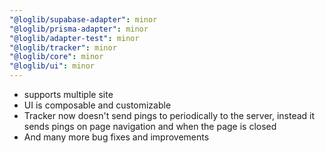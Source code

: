 ```yaml
---
"@loglib/supabase-adapter": minor
"@loglib/prisma-adapter": minor
"@loglib/adapter-test": minor
"@loglib/tracker": minor
"@loglib/core": minor
"@loglib/ui": minor
---
```


- supports multiple site
- UI is composable and customizable
- Tracker now doesn't send pings to periodically to the server, instead it sends pings on page navigation and when the page is closed
- And many more bug fixes and improvements
